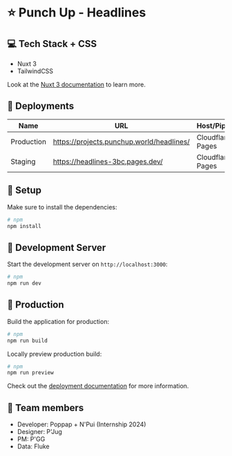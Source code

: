 # ⭐ Punch Up - Headlines

## 💻 Tech Stack + CSS

- Nuxt 3
- TailwindCSS

Look at the [Nuxt 3 documentation](https://nuxt.com/docs/getting-started/introduction) to learn more.

## 🍙 Deployments

| Name       | URL                                       | Host/Pipeline    |
| ---------- | ----------------------------------------- | ---------------- |
| Production | https://projects.punchup.world/headlines/ | Cloudflare Pages |
| Staging    | https://headlines-3bc.pages.dev/          | Cloudflare Pages |

## 🍟 Setup

Make sure to install the dependencies:

```bash
# npm
npm install
```

## 🍥 Development Server

Start the development server on `http://localhost:3000`:

```bash
# npm
npm run dev
```

## 🍧 Production

Build the application for production:

```bash
# npm
npm run build
```

Locally preview production build:

```bash
# npm
npm run preview
```

Check out the [deployment documentation](https://nuxt.com/docs/getting-started/deployment) for more information.

## 🍪 Team members

- Developer: Poppap + N'Pui (Internship 2024)
- Designer: P'Jug
- PM: P'GG
- Data: Fluke
